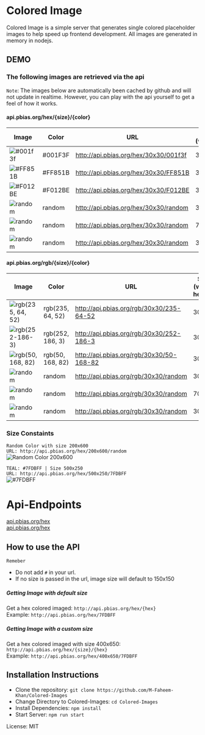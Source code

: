 # Colored Image  
Colored Image is a simple server that generates single colored placeholder images to help speed up frontend development. All images are generated in memory in nodejs.  

## DEMO
### The following images are retrieved via the api
`Note`: The images below are automatically been cached by github and will not update in realtime. However, you can play with the api yourself to get a feel of how it works. 

#### api.pbias.org/hex/{size}/{color}  
| Image | Color | URL | Size (width,height) |  
| ----- | ----- | --- | ---- |  
| ![#001f3f](http://api.pbias.org/hex/30x30/001f3f) | #001F3F | http://api.pbias.org/hex/30x30/001f3f | 30x30 |  
| ![#FF851B](http://api.pbias.org/hex/30x30/FF851B) | #FF851B | http://api.pbias.org/hex/30x30/FF851B | 30x30 |   
| ![#F012BE](http://api.pbias.org/hex/30x30/F012BE) | #F012BE | http://api.pbias.org/hex/30x30/F012BE | 30x30 |   
| ![random](http://api.pbias.org/hex/30x30/random)  | random | http://api.pbias.org/hex/30x30/random | 30x30 |   
| ![random](http://api.pbias.org/hex/70x30/random)  | random | http://api.pbias.org/hex/30x30/random | 70x30 |   
| ![random](http://api.pbias.org/hex/70x30/random)  | random | http://api.pbias.org/hex/30x30/random | 30x70 |  


#### api.pbias.org/rgb/{size}/{color}  
| Image | Color | URL | Size (width, height) |  
| ----- | ----- | --- | ---- |  
| ![rgb(235, 64, 52)](http://api.pbias.org/rgb/30x30/235-64-52) | rgb(235, 64, 52) | http://api.pbias.org/rgb/30x30/235-64-52 | 30x30 |  
| ![rgb(252-186-3)](http://api.pbias.org/rgb/30x30/252-186-3) | rgb(252, 186, 3) | http://api.pbias.org/rgb/30x30/252-186-3 | 30x30 |  
| ![rgb(50, 168, 82)](http://api.pbias.org/rgb/30x30/50-168-82) | rgb(50, 168, 82) | http://api.pbias.org/rgb/30x30/50-168-82 | 30x30 |  
| ![random](http://api.pbias.org/rgb/30x30/random) | random | http://api.pbias.org/rgb/30x30/random | 30x30 |  
| ![random](http://api.pbias.org/rgb/70x30/random) | random | http://api.pbias.org/rgb/30x30/random | 70x30 |  
| ![random](http://api.pbias.org/rgb/30x70/random) | random | http://api.pbias.org/rgb/30x30/random | 30x70 |  

### Size Constaints
`Random Color with size 200x600`  
`URL: http://api.pbias.org/hex/200x600/random`  
![Random Color 200x600](http://api.pbias.org/hex/200x600/random)  

`TEAL: #7FDBFF | Size 500x250`  
`URL: http://api.pbias.org/hex/500x250/7FDBFF`  
![#7FDBFF](http://api.pbias.org/hex/500x200/7FDBFF)  

# Api-Endpoints  
[api.pbias.org/hex](http://api.pbias.org/hex/)  
[api.pbias.org/hex](http://api.pbias.org/rgb/)  



## How to use the API
`Remeber`
- Do not add `#` in your url.  
- If no size is passed in the url, image size will default to 150x150  

##### Getting Image with default size
Get a hex colored imaged: `http://api.pbias.org/hex/{hex}`  
Example: `http://api.pbias.org/hex/7FDBFF`  

##### Getting Image with a custom size
Get a hex colored imaged with size 400x650: `http://api.pbias.org/hex/{size}/{hex}`  
Example: `http://api.pbias.org/hex/400x650/7FDBFF`  


## Installation Instructions  
- Clone the repository: `git clone https://github.com/M-Faheem-Khan/Colored-Images`  
- Change Directory to Colored-Images: `cd Colored-Images`  
- Install Dependencies: `npm install`   
- Start Server: `npm run start`  

License: MIT  
